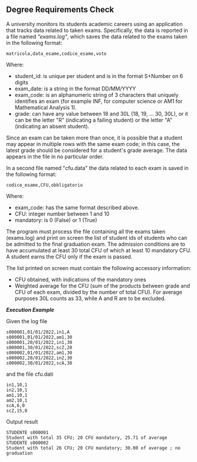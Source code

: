﻿## Degree Requirements Check

A university monitors its students academic careers using an application that tracks data related to taken exams. Specifically, the data is reported in a file named *"exams.log"*, which saves the data related to the exams taken in the following format:

	matricola,data_esame,codice_esame,voto

Where:

- student_id: is unique per student and is in the format S+Number on 6 digits
- exam_date: is a string in the format DD/MM/YYYY
- exam_code: is an alphanumeric string of 3 characters that uniquely identifies an exam (for example INF, for computer science or AM1 for Mathematical Analysis 1).
- grade: can have any value between 18 and 30L (18, 19, ... 30, 30L), or it can be the letter "R" (indicating a failing student) or the letter "A" (indicating an absent student).

Since an exam can be taken more than once, it is possible that a student may appear in multiple rows with the same exam code; in this case, the latest grade should be considered for a student's grade average. The data appears in the file in no particular order.

In a second file named "cfu.data" the data related to each exam is saved in the following format:

	codice_esame,CFU,obbligatorio


Where:

- exam_code: has the same format described above.
- CFU: integer number between 1 and 10
- mandatory: is 0 (False) or 1 (True)

The program must process the file containing all the exams taken (exams.log) and print on screen the list of student ids of students who can be admitted to the final graduation exam. The admission conditions are to have accumulated at least 30 total CFU of which at least 10 mandatory CFU.
A student earns the CFU only if the exam is passed.

The list printed on screen must contain the following accessory information:

- CFU obtained, with indications of the mandatory ones
- Weighted average for the CFU (sum of the products between grade and CFU of each exam, divided by the number of total CFU). For average purposes 30L counts as 33, while A and R are to be excluded.

***Execution Example***

Given the log file


	s000001,01/01/2022,in1,A
	s000001,01/01/2022,am1,30
	s000001,20/01/2022,in1,30
	s000001,30/01/2022,scZ,20
	s000002,01/01/2022,am1,30
	s000002,20/01/2022,in2,30
	s000002,30/01/2022,scA,30

and the file cfu.dati

	in1,10,1
	in2,10,1
	am1,10,1
	am2,10,1
	scA,6,0
	scZ,15,0

Output result

	STUDENTE s000001
	Student with total 35 CFU; 20 CFU mandatory, 25.71 of average 
	STUDENTE s000002
	Student with total 26 CFU; 20 CFU mandatory; 30.00 of average ; no graduation
